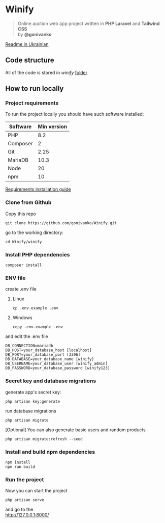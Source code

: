 # Winify
> Online auction web app project written in **PHP Laravel** and **Tailwind CSS**  
by **@gonivanko**

[Readme in Ukrainian](README_UKR.md)

## Code structure
All of the code is stored in *winify* [folder](/winify)

## How to run locally

### Project requirements

To run the project locally you should have such software installed:

| Software      | Min version |
| ---           | ---         |
| PHP           | 8.2         |
| Composer      | 2           |
| Git           | 2.25        |
| MariaDB       | 10.3        |
| Node          | 20          |
| npm           | 10          |

[Requirements installation guide](requirements_installation.md)

### Clone from Github

Copy this repo

``` console
git clone https://github.com/gonivanko/Winify.git
```

go to the working directory:

``` console
cd Winify/winify
```

### Install PHP dependencies

``` console
composer install
```

### ENV file

create .env file
1. Linux
    ``` console
    cp .env.example .env
    ```
2. Windows
    ``` console
    copy .env.example .env
    ```

and edit the .env file
```
DB_CONNECTION=mariadb
DB_HOST=your_database_host [localhost]
DB_PORT=your_database_port [3306]
DB_DATABASE=your_database_name [winify]
DB_USERNAME=your_database_user [winify_admin]
DB_PASSWORD=your_database_password [winify123]
```

### Secret key and database migrations

generate app's secret key:
``` console
php artisan key:generate
```

run database migrations
``` console
php artisan migrate
```

[Optional] You can also generate basic users and random products

``` console
php artisan migrate:refresh --seed
```

### Install and build npm dependencies
``` console
npm install 
npm run build
```

### Run the project

Now you can start the project

``` console
php artisan serve
```

and go to the  
http://127.0.0.1:8000/
